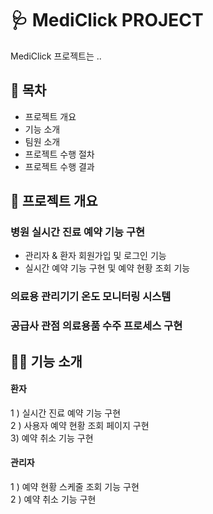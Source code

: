 
<h1>🩺 MediClick PROJECT</h1>

<span>MediClick 프로젝트는 ..</span>


<h2>📌 목차</h2>

- 프로젝트 개요
- 기능 소개
- 팀원 소개
- 프로젝트 수행 절차
- 프로젝트 수행 결과

<h2>📝 프로젝트 개요</h2>
<h3>병원 실시간 진료 예약 기능 구현</h3>

- 관리자 & 환자 회원가입 및 로그인 기능 <br />
- 실시간 예약 기능 구현 및 예약 현황 조회 기능 

<h3>의료용 관리기기 온도 모니터링 시스템</h3>
<h3>공급사 관점 의료용품 수주 프로세스 구현</h3>

<h2>💁‍♀️ 기능 소개</h2>
<h4>환자</h4>
1 ) 실시간 진료 예약 기능 구현 <br/>
2 ) 사용자 예약 현황 조회 페이지
구현<br/>
3) 예약 취소 기능 구현<br/>

<h4>관리자</h4>
1 ) 예약 현황 스케줄 조회 기능 구현<br/>
2 ) 예약 취소 기능 구현<br/>


